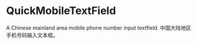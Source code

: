 # QuickMobileTextField
A Chinese mainland area mobile phone number input textfield. 中国大陆地区手机号码输入文本框。
